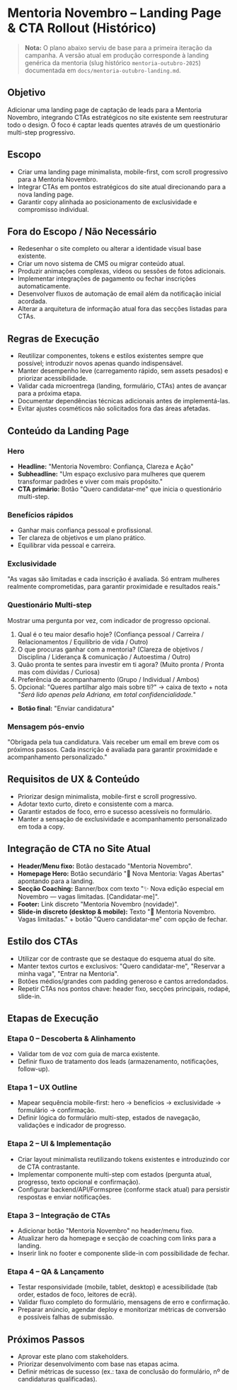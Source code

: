 # Mentoria Novembro – Landing Page & CTA Rollout (Histórico)

> **Nota:** O plano abaixo serviu de base para a primeira iteração da campanha. A versão atual em produção corresponde à landing genérica da mentoria (slug histórico `mentoria-outubro-2025`) documentada em `docs/mentoria-outubro-landing.md`.

## Objetivo
Adicionar uma landing page de captação de leads para a Mentoria Novembro, integrando CTAs estratégicos no site existente sem reestruturar todo o design. O foco é captar leads quentes através de um questionário multi-step progressivo.

## Escopo
- Criar uma landing page minimalista, mobile-first, com scroll progressivo para a Mentoria Novembro.
- Integrar CTAs em pontos estratégicos do site atual direcionando para a nova landing page.
- Garantir copy alinhada ao posicionamento de exclusividade e compromisso individual.

## Fora do Escopo / Não Necessário
- Redesenhar o site completo ou alterar a identidade visual base existente.
- Criar um novo sistema de CMS ou migrar conteúdo atual.
- Produzir animações complexas, vídeos ou sessões de fotos adicionais.
- Implementar integrações de pagamento ou fechar inscrições automaticamente.
- Desenvolver fluxos de automação de email além da notificação inicial acordada.
- Alterar a arquitetura de informação atual fora das secções listadas para CTAs.

## Regras de Execução
- Reutilizar componentes, tokens e estilos existentes sempre que possível; introduzir novos apenas quando indispensável.
- Manter desempenho leve (carregamento rápido, sem assets pesados) e priorizar acessibilidade.
- Validar cada microentrega (landing, formulário, CTAs) antes de avançar para a próxima etapa.
- Documentar dependências técnicas adicionais antes de implementá-las.
- Evitar ajustes cosméticos não solicitados fora das áreas afetadas.

## Conteúdo da Landing Page

### Hero
- **Headline:** "Mentoria Novembro: Confiança, Clareza e Ação"
- **Subheadline:** "Um espaço exclusivo para mulheres que querem transformar padrões e viver com mais propósito."
- **CTA primário:** Botão "Quero candidatar-me" que inicia o questionário multi-step.

### Benefícios rápidos
- Ganhar mais confiança pessoal e profissional.
- Ter clareza de objetivos e um plano prático.
- Equilibrar vida pessoal e carreira.

### Exclusividade
"As vagas são limitadas e cada inscrição é avaliada. Só entram mulheres realmente comprometidas, para garantir proximidade e resultados reais."

### Questionário Multi-step
Mostrar uma pergunta por vez, com indicador de progresso opcional.
1. Qual é o teu maior desafio hoje? (Confiança pessoal / Carreira / Relacionamentos / Equilíbrio de vida / Outro)
2. O que procuras ganhar com a mentoria? (Clareza de objetivos / Disciplina / Liderança & comunicação / Autoestima / Outro)
3. Quão pronta te sentes para investir em ti agora? (Muito pronta / Pronta mas com dúvidas / Curiosa)
4. Preferência de acompanhamento (Grupo / Individual / Ambos)
5. Opcional: "Queres partilhar algo mais sobre ti?" → caixa de texto + nota "*Será lido apenas pela Adriana, em total confidencialidade.*"
- **Botão final:** "Enviar candidatura"

### Mensagem pós-envio
"Obrigada pela tua candidatura. Vais receber um email em breve com os próximos passos. Cada inscrição é avaliada para garantir proximidade e acompanhamento personalizado."

## Requisitos de UX & Conteúdo
- Priorizar design minimalista, mobile-first e scroll progressivo.
- Adotar texto curto, direto e consistente com a marca.
- Garantir estados de foco, erro e sucesso acessíveis no formulário.
- Manter a sensação de exclusividade e acompanhamento personalizado em toda a copy.

## Integração de CTA no Site Atual
- **Header/Menu fixo:** Botão destacado "Mentoria Novembro".
- **Homepage Hero:** Botão secundário "🚀 Nova Mentoria: Vagas Abertas" apontando para a landing.
- **Secção Coaching:** Banner/box com texto "✨ Nova edição especial em Novembro — vagas limitadas. [Candidatar-me]".
- **Footer:** Link discreto "Mentoria Novembro (novidade)".
- **Slide-in discreto (desktop & mobile):** Texto "🚀 Mentoria Novembro. Vagas limitadas." + botão "Quero candidatar-me" com opção de fechar.

## Estilo dos CTAs
- Utilizar cor de contraste que se destaque do esquema atual do site.
- Manter textos curtos e exclusivos: "Quero candidatar-me", "Reservar a minha vaga", "Entrar na Mentoria".
- Botões médios/grandes com padding generoso e cantos arredondados.
- Repetir CTAs nos pontos chave: header fixo, secções principais, rodapé, slide-in.

## Etapas de Execução

### Etapa 0 – Descoberta & Alinhamento
- Validar tom de voz com guia de marca existente.
- Definir fluxo de tratamento dos leads (armazenamento, notificações, follow-up).

### Etapa 1 – UX Outline
- Mapear sequência mobile-first: hero → benefícios → exclusividade → formulário → confirmação.
- Definir lógica do formulário multi-step, estados de navegação, validações e indicador de progresso.

### Etapa 2 – UI & Implementação
- Criar layout minimalista reutilizando tokens existentes e introduzindo cor de CTA contrastante.
- Implementar componente multi-step com estados (pergunta atual, progresso, texto opcional e confirmação).
- Configurar backend/API/Formspree (conforme stack atual) para persistir respostas e enviar notificações.

### Etapa 3 – Integração de CTAs
- Adicionar botão "Mentoria Novembro" no header/menu fixo.
- Atualizar hero da homepage e secção de coaching com links para a landing.
- Inserir link no footer e componente slide-in com possibilidade de fechar.

### Etapa 4 – QA & Lançamento
- Testar responsividade (mobile, tablet, desktop) e acessibilidade (tab order, estados de foco, leitores de ecrã).
- Validar fluxo completo do formulário, mensagens de erro e confirmação.
- Preparar anúncio, agendar deploy e monitorizar métricas de conversão e possíveis falhas de submissão.

## Próximos Passos
- Aprovar este plano com stakeholders.
- Priorizar desenvolvimento com base nas etapas acima.
- Definir métricas de sucesso (ex.: taxa de conclusão do formulário, nº de candidaturas qualificadas).

